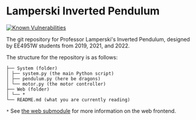 # Lamperski Inverted Pendulum

[![Known Vulnerabilities](<https://snyk.io/test/github/UMN-EE4951W-Lamperski/pendulum/badge.svg>)](<https://snyk.io/test/github/UMN-EE4951W-Lamperski/pendulum>)

The git repository for Professor Lamperski's Inverted Pendulum, designed by EE4951W students from 2019, 2021, and 2022.

The structure for the repository is as follows:
```
├── System (folder)
│ ├── system.py (the main Python script)
│ ├── pendulum.py (here be dragons)
│ └── motor.py (the motor controller)
├── Web (folder)
│ └── *
└── README.md (what you are currently reading)
```

`*` See [the web submodule](https://github.com/UMN-EE4951W-Lamperski/pendulum-web/#README) for more information on the web frontend.
